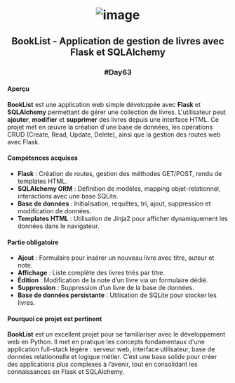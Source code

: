 # <p align="center"> ![image](https://github.com/user-attachments/assets/9d1cc291-e667-4ba6-976a-6b88f5a24776) </p>

## <p align="center"> BookList - Application de gestion de livres avec Flask et SQLAlchemy </p>
### <p align="center"> #Day63 </p>

#### Aperçu
**BookList** est une application web simple développée avec **Flask** et **SQLAlchemy** permettant de gérer une collection de livres. L'utilisateur peut **ajouter**, **modifier** et **supprimer** des livres depuis une interface HTML. Ce projet met en œuvre la création d'une base de données, les opérations CRUD (Create, Read, Update, Delete), ainsi que la gestion des routes web avec Flask.

#### Compétences acquises
- **Flask** : Création de routes, gestion des méthodes GET/POST, rendu de templates HTML.
- **SQLAlchemy ORM** : Définition de modèles, mapping objet-relationnel, interactions avec une base SQLite.
- **Base de données** : Initialisation, requêtes, tri, ajout, suppression et modification de données.
- **Templates HTML** : Utilisation de Jinja2 pour afficher dynamiquement les données dans le navigateur.

#### Partie obligatoire
- **Ajout** : Formulaire pour insérer un nouveau livre avec titre, auteur et note.
- **Affichage** : Liste complète des livres triés par titre.
- **Édition** : Modification de la note d’un livre via un formulaire dédié.
- **Suppression** : Suppression d’un livre de la base de données.
- **Base de données persistante** : Utilisation de SQLite pour stocker les livres.

#### Pourquoi ce projet est pertinent
**BookList** est un excellent projet pour se familiariser avec le développement web en Python. Il met en pratique les concepts fondamentaux d'une application full-stack légère : serveur web, interface utilisateur, base de données relationnelle et logique métier. C’est une base solide pour créer des applications plus complexes à l’avenir, tout en consolidant les connaissances en Flask et SQLAlchemy.
